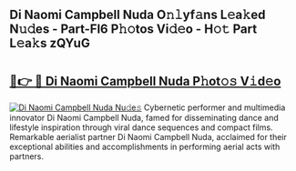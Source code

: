 ## Di Naomi Campbell Nuda O𝚗𝚕yf𝚊ns L𝚎a𝚔ed N𝚞𝚍es - Part-Fl6 P𝚑𝚘tos Vi𝚍𝚎o - H𝚘𝚝 Part L𝚎a𝚔s zQYuG

# <h2><a href="http://kf39s0.oniu.top/?m=Di+Naomi+Campbell+Nuda">🔗👉 🔴 Di Naomi Campbell Nuda P𝚑ot𝚘𝚜 V𝚒d𝚎o</a></h2>

[![Di Naomi Campbell Nuda Nu𝚍e𝚜](https://i.imgur.com/0qMVB7G.gif)](http://kf39s0.oniu.top/?m=Di+Naomi+Campbell+Nuda)
Cybernetic performer and multimedia innovator Di Naomi Campbell Nuda, famed for disseminating dance and lifestyle inspiration through viral dance sequences and compact films. Remarkable aerialist partner Di Naomi Campbell Nuda, acclaimed for their exceptional abilities and accomplishments in performing aerial acts with partners.  
